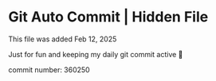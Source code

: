 # Git Auto Commit | Hidden File

This file was added Feb 12, 2025

Just for fun and keeping my daily git commit active 🤪

commit number: 360250
